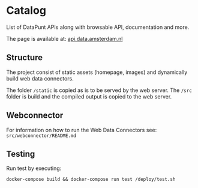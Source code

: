 # Catalog
List of DataPunt APIs along with browsable API, documentation and more.

The page is available at: [api.data.amsterdam.nl](https://api.data.amsterdam.nl)

## Structure

The project consist of static assets (homepage, images) and dynamically build web data connectors.

The folder `/static` is copied as is to be served by the web server.
The `/src` folder is build and the compiled output is copied to the web server.

## Webconnector
For information on how to run the Web Data Connectors see:
`src/webconnector/README.md`

## Testing

Run test by executing:
```
docker-compose build && docker-compose run test /deploy/test.sh
```
